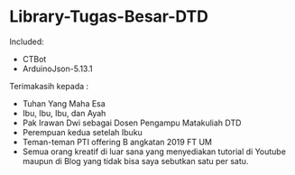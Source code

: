 # Library-Tugas-Besar-DTD

Included:
- CTBot
- ArduinoJson-5.13.1

Terimakasih kepada :
- Tuhan Yang Maha Esa
- Ibu, Ibu, Ibu, dan Ayah
- Pak Irawan Dwi sebagai Dosen Pengampu Matakuliah DTD
- Perempuan kedua setelah Ibuku
- Teman-teman PTI offering B angkatan 2019 FT UM
- Semua orang kreatif di luar sana yang menyediakan tutorial di Youtube maupun di Blog yang tidak bisa saya sebutkan satu per satu.
